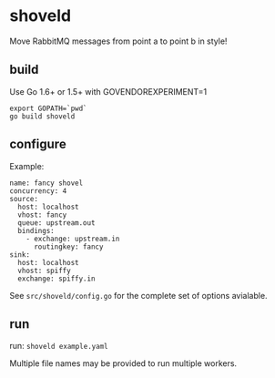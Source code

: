# shoveld
Move RabbitMQ messages from point a to point b in style!


## build

Use Go 1.6+ or 1.5+ with GOVENDOREXPERIMENT=1

```
export GOPATH=`pwd`
go build shoveld
```


## configure

Example:

```
name: fancy shovel
concurrency: 4
source:
  host: localhost
  vhost: fancy
  queue: upstream.out
  bindings:
    - exchange: upstream.in
      routingkey: fancy
sink:
  host: localhost
  vhost: spiffy
  exchange: spiffy.in
```

See `src/shoveld/config.go` for the complete set of options avialable.


## run

run: `shoveld example.yaml`

Multiple file names may be provided to run multiple workers.
